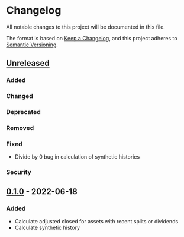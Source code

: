 # Changelog
All notable changes to this project will be documented in this file.

The format is based on [Keep a Changelog](https://keepachangelog.com/en/1.0.0/),
and this project adheres to [Semantic Versioning](https://semver.org/spec/v2.0.0.html).

## [Unreleased]
### Added

### Changed

### Deprecated

### Removed

### Fixed
- Divide by 0 bug in calculation of synthetic histories

### Security

## [0.1.0] - 2022-06-18
### Added
- Calculate adjusted closed for assets with recent splits or dividends
- Calculate synthetic history

[Unreleased]: https://github.com/penny-vault/eod-maintenance/compare/v0.1.0...HEAD
[0.1.0]: https://github.com/penny-vault/eod-maintenance/releases/tag/v0.1.0
